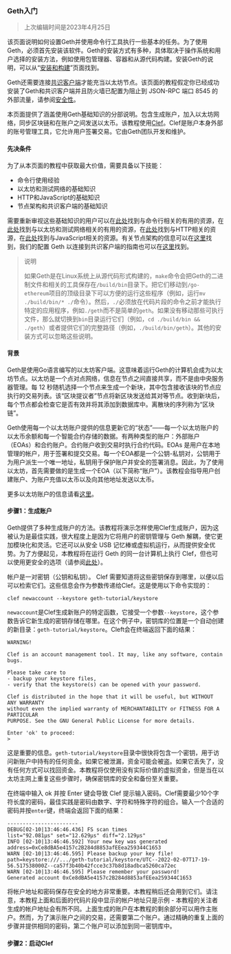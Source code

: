### Geth入门

> 上次编辑时间是2023年4月25日

该页面说明如何设置Geth并使用命令行工具执行一些基本的任务。为了使用Geth，必须首先安装该软件。Geth的安装方式有多种，具体取决于操作系统和用户选择的安装方法，例如使用包管理器、容器和从源代码构建。安装Geth的说明，可以从“[安装和构建](https://geth.ethereum.org/docs/getting-started/installing-geth)”页面找到。

Geth还需要连接[共识客户端](https://geth.ethereum.org/docs/getting-started/consensus-clients)才能充当以太坊节点。该页面的教程假定你已经成功安装了Geth和共识客户端并且防火墙已配置为阻止到 JSON-RPC 端口 8545 的外部流量，请参阅[安全性](https://geth.ethereum.org/docs/fundamentals/security)。

本页面提供了涵盖使用Geth基础知识的分部说明。包含生成账户，加入以太坊网络，同步区块链和在账户之间发送以太币。该教程使用[Clef](https://geth.ethereum.org/docs/tools/clef/tutorial)。Clef是账户本身外部的账号管理工具，它允许用户签署交易。它由Geth团队开发和维护。

#### 先决条件

为了从本页面的教程中获取最大价值，需要具备以下技能：
- 命令行使用经验
- 以太坊和测试网络的基础知识
- HTTP和JavaScript的基础知识
- 节点架构和共识客户端的基础知识

需要重新审视这些基础知识的用户可以在[此处](https://developer.mozilla.org/en-US/docs/Learn/Tools_and_testing/Understanding_client-side_tools/Command_line)找到与命令行相关的有用的资源，在[此处](https://ethereum.org/en/developers/tutorials/)找到与以太坊和测试网络相关的有用的资源，在[此处](https://developer.mozilla.org/en-US/docs/Web/HTTP)找到与HTTP相关的资源，在[此处](https://www.javascript.com/learn)找到与JavaScript相关的资源。有关节点架构的信息可以在[这里](https://geth.ethereum.org/docs/fundamentals/node-architecture)找到，我们的配置 Geth 以连接到共识客户端的指南也可以在[这里](https://geth.ethereum.org/docs/getting-started/consensus-clients)找到。

> 说明
> 
> 如果Geth是在Linux系统上从源代码形式构建的，`make`命令会把Geth的二进制文件和相关的工具保存在`/build/bin`目录下。把它们移动到`/go-ethereum`项目的顶级目录下可以方便的运行这些程序（例如，运行`mv ./build/bin/* ./`命令）。然后，`./`必须放在代码片段的命令之前才能执行特定的应用程序，例如`./geth`而不是简单的`geth`。如果没有移动那些可执行文件，那么就切换到`bin`目录运行它们（例如，`cd ./build/bin && ./geth`）或者提供它们的完整路径（例如，`./build/bin/geth`）。其他的安装方式可以忽略这些说明。

#### 背景

Geth是使用Go语言编写的以太坊客户端。这意味着运行Geth的计算机会成为以太坊节点。以太坊是一个点对点网络，信息在节点之间直接共享，而不是由中央服务器管理。每 12 秒随机选择一个节点来生成一个新块，其中包含接收该块的节点应执行的交易列表。该“区块提议者”节点将新区块发送给其对等节点。收到新块后，每个节点都会检查它是否有效并将其添加到数据库中。离散块的序列称为“区块链”。

Geth使用每一个以太坊账户提供的信息更新它的“状态”——每一个以太坊账户的以太币余额和每一个智能合约存储的数据。有两种类型的账户：外部账户（EOAs）和合约账户。合约账户收到交易时执行合约代码。EOAs 是用户在本地管理的帐户，用于签署和提交交易。每一个EOA都是一个公钥-私钥对，公钥用于为用户派生一个唯一地址，私钥用于保护账户并安全的签署消息。因此，为了使用以太坊，首先需要做的是生成一个EOA（以下简称“账户”）。该教程会指导用户创建账户、为账户充值以太币以及向其他地址发送以太币。

更多以太坊账户的信息请看[这里](https://ethereum.org/en/developers/docs/accounts/)。

#### 步骤1：生成账户

Geth提供了多种生成账户的方法。该教程将演示怎样使用Clef生成账户，因为这被认为是最佳实践，很大程度上是因为它将用户的密钥管理与 Geth 解耦，使它更加模块化和灵活。它还可以从安全 USB 记忆棒或虚拟机运行，从而提供安全优势。为了方便起见，本教程将在运行 Geth 的同一台计算机上执行 Clef，但也可以使用更安全的选项（请参阅[此处](https://geth.ethereum.org/docs/tools/clef/setup)）。

帐户是一对密钥（公钥和私钥）。 Clef 需要知道将这些密钥保存到哪里，以便以后可以检索它们。这些信息会作为参数传递给Clef。这是使用以下命令实现的：

`clef newaccount --keystore geth-tutorial/keystore`

`newaccount`是Clef生成新账户的特定函数，它接受一个参数`--keystore`，这个参数告诉它新生成的密钥存储在哪里。在这个例子中，密钥库的位置是一个自动创建的新目录：`geth-tutorial/keystore`。Cleft会在终端返回下面的结果：

```shell
WARNING!

Clef is an account management tool. It may, like any software, contain bugs.

Please take care to
- backup your keystore files,
- verify that the keystore(s) can be opened with your password.

Clef is distributed in the hope that it will be useful, but WITHOUT ANY WARRANTY
without even the implied warranty of MERCHANTABILITY or FITNESS FOR A PARTICULAR
PURPOSE. See the GNU General Public License for more details.

Enter 'ok' to proceed:
>
```
这是重要的信息。`geth-tutorial/keystore`目录中很快将包含一个密钥，用于访问新账户中持有的任何资金。如果它被泄漏，资金可能会被盗。如果它丢失了，没有任何方式可以找回资金。本教程将仅使用没有实际价值的虚拟资金，但是当在以太坊主网上重复这些步骤时，确保密钥库的安全和备份至关重要。

在终端中输入 ok 并按 Enter 键会导致 Clef 提示输入密码。Clef需要最少10个字符长度的密码，最佳实践是密码由数字、字符和特殊字符的组合。输入一个合适的密码并按`enter`键，终端会返回下面的结果：
```shell
-----------------------
DEBUG[02-10|13:46:46.436] FS scan times                            list="92.081µs" set="12.629µs" diff="2.129µs"
INFO [02-10|13:46:46.592] Your new key was generated               address=0xCe8dBA5e4157c2B284d8853afEEea259344C1653
WARN [02-10|13:46:46.595] Please backup your key file!             path=keystore:///.../geth-tutorial/keystore/UTC--2022-02-07T17-19-56.517538000Z--ca57f3b40b42fcce3c37b8d18adbca5260ca72ec
WARN [02-10|13:46:46.595] Please remember your password!
Generated account 0xCe8dBA5e4157c2B284d8853afEEea259344C1653
```
将帐户地址和密码保存在安全的地方非常重要。本教程稍后还会用到它们。请注意，本教程上面和后面的代码片段中显示的帐户地址只是示例 - 本教程的关注者生成的帐户地址会有所不同。上面生成的账户在本教程的剩余部分可以用作主账户。然而，为了演示账户之间的交易，还需要第二个账户。通过精确的重复上面的步骤并提供相同的密码，第二个账户可以添加到同一密钥库中。

#### 步骤2：启动Clef


